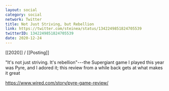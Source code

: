 ```yaml
---
layout: social
category: social
network: Twitter
title: Not Just Striving, but Rebellion
link: https://twitter.com/steinea/status/1342249851824705539
twitterID: 1342249851824705539
date: 2020-12-24
---
```


[[2020]] / [[Posting]]

"It's not just striving. It's rebellion"---the Supergiant game I played this year was Pyre, and I adored it; this review from a while back gets at what makes it great

<https://www.wired.com/story/pyre-game-review/>

